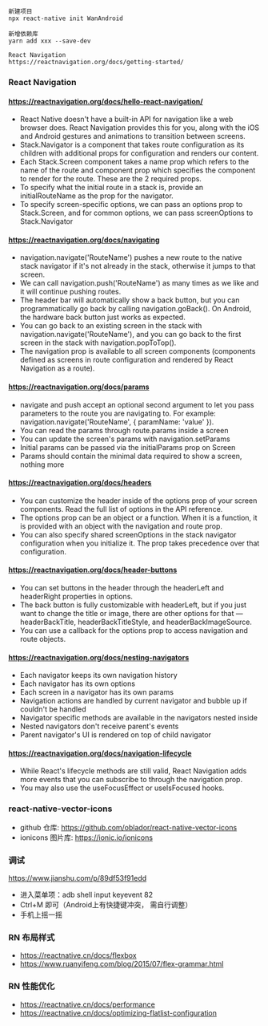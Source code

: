 ``` 
新建项目
npx react-native init WanAndroid

新增依赖库
yarn add xxx --save-dev

React Navigation
https://reactnavigation.org/docs/getting-started/
```

### React Navigation

#### https://reactnavigation.org/docs/hello-react-navigation/

- React Native doesn't have a built-in API for navigation like a web browser does. React Navigation provides this for
  you, along with the iOS and Android gestures and animations to transition between screens.
- Stack.Navigator is a component that takes route configuration as its children with additional props for configuration
  and renders our content.
- Each Stack.Screen component takes a name prop which refers to the name of the route and component prop which specifies
  the component to render for the route. These are the 2 required props.
- To specify what the initial route in a stack is, provide an initialRouteName as the prop for the navigator.
- To specify screen-specific options, we can pass an options prop to Stack.Screen, and for common options, we can pass
  screenOptions to Stack.Navigator

#### https://reactnavigation.org/docs/navigating

- navigation.navigate('RouteName') pushes a new route to the native stack navigator if it's not already in the stack,
  otherwise it jumps to that screen.
- We can call navigation.push('RouteName') as many times as we like and it will continue pushing routes.
- The header bar will automatically show a back button, but you can programmatically go back by calling
  navigation.goBack(). On Android, the hardware back button just works as expected.
- You can go back to an existing screen in the stack with navigation.navigate('RouteName'), and you can go back to the
  first screen in the stack with navigation.popToTop().
- The navigation prop is available to all screen components (components defined as screens in route configuration and
  rendered by React Navigation as a route).

#### https://reactnavigation.org/docs/params

- navigate and push accept an optional second argument to let you pass parameters to the route you are navigating to.
  For example: navigation.navigate('RouteName', { paramName: 'value' }).
- You can read the params through route.params inside a screen
- You can update the screen's params with navigation.setParams
- Initial params can be passed via the initialParams prop on Screen
- Params should contain the minimal data required to show a screen, nothing more

#### https://reactnavigation.org/docs/headers

- You can customize the header inside of the options prop of your screen components. Read the full list of options in
  the API reference.
- The options prop can be an object or a function. When it is a function, it is provided with an object with the
  navigation and route prop.
- You can also specify shared screenOptions in the stack navigator configuration when you initialize it. The prop takes
  precedence over that configuration.

#### https://reactnavigation.org/docs/header-buttons

- You can set buttons in the header through the headerLeft and headerRight properties in options.
- The back button is fully customizable with headerLeft, but if you just want to change the title or image, there are
  other options for that — headerBackTitle, headerBackTitleStyle, and headerBackImageSource.
- You can use a callback for the options prop to access navigation and route objects.

#### https://reactnavigation.org/docs/nesting-navigators

- Each navigator keeps its own navigation history
- Each navigator has its own options
- Each screen in a navigator has its own params
- Navigation actions are handled by current navigator and bubble up if couldn't be handled
- Navigator specific methods are available in the navigators nested inside
- Nested navigators don't receive parent's events
- Parent navigator's UI is rendered on top of child navigator

#### https://reactnavigation.org/docs/navigation-lifecycle

- While React's lifecycle methods are still valid, React Navigation adds more events that you can subscribe to through
  the navigation prop.
- You may also use the useFocusEffect or useIsFocused hooks.

### react-native-vector-icons

- github 仓库: https://github.com/oblador/react-native-vector-icons
- ionicons 图片库: https://ionic.io/ionicons



### 调试
https://www.jianshu.com/p/89df53f91edd

- 进入菜单项：adb shell input keyevent 82
- Ctrl+M 即可（Android上有快捷键冲突， 需自行调整）
- 手机上摇一摇

### RN 布局样式
- https://reactnative.cn/docs/flexbox
- https://www.ruanyifeng.com/blog/2015/07/flex-grammar.html

### RN 性能优化
- https://reactnative.cn/docs/performance
- https://reactnative.cn/docs/optimizing-flatlist-configuration

